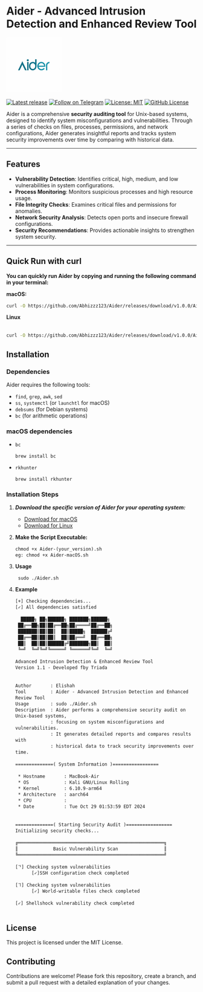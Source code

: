 # **Aider - Advanced Intrusion Detection and Enhanced Review Tool**

<img src="https://github.com/Abhizzz123/Aider/blob/main/userspace/logo.jpeg" style="width: 146px;" alt="Aider Logo">


[![Latest release](https://img.shields.io/github/v/release/Abhizzz123/aider?label=Release&logo=github)](https://github.com/Abhizzz123/aider/releases/latest)
[![Follow on Telegram](https://img.shields.io/badge/Follow-Telegram-blue.svg?logo=telegram)](https://t.me/teamtriada)
[![License: MIT](https://img.shields.io/badge/License-MIT-orange.svg?logo=mit)](https://opensource.org/licenses/MIT)
[![GitHub License](https://img.shields.io/github/license/Abhizzz123/aider?logo=mit)](/LICENSE)


Aider is a comprehensive **security auditing tool** for Unix-based systems, designed to identify system misconfigurations and vulnerabilities. Through a series of checks on files, processes, permissions, and network configurations, Aider generates insightful reports and tracks system security improvements over time by comparing with historical data.

---

## **Features**

- **Vulnerability Detection**: Identifies critical, high, medium, and low vulnerabilities in system configurations.
- **Process Monitoring**: Monitors suspicious processes and high resource usage.
- **File Integrity Checks**: Examines critical files and permissions for anomalies.
- **Network Security Analysis**: Detects open ports and insecure firewall configurations.
- **Security Recommendations**: Provides actionable insights to strengthen system security.

---

## Quick Run with curl

**You can quickly run Aider by copying and running the following command in your terminal:**

__macOS:__

```bash
curl -O https://github.com/Abhizzz123/Aider/releases/download/v1.0.0/Aider-macOS.sh && chmod +x Aider-macOS.sh && sudo ./Aider-macOS.sh

```
__Linux__
```bash

curl -O https://github.com/Abhizzz123/Aider/releases/download/v1.0.0/Aider-linux.sh] && chmod +x Aider-linux.sh && sudo ./Aider-linux.sh
```
## **Installation**

### **Dependencies**

Aider requires the following tools:
- `find`, `grep`, `awk`, `sed`
- `ss`, `systemctl` (or `launchtl` for macOS)
- `debsums` (for Debian systems)
- `bc` (for arithmetic operations)

### macOS dependencies

- `bc`
   ```console
  brew install bc
- `rkhunter`
  ```console
  brew install rkhunter
### **Installation Steps**

1. ***Download the specific version of Aider for your operating system:***
    - [Download for macOS](https://github.com/Abhizzz123/Aider/releases/download/v1.0.0/AiderMac.sh)
    - [Download for Linux](https://github.com/Abhizzz123/Aider/releases/download/v1.0.0/Aider-linux.sh)  

2. **Make the Script Executable:**
   ```console
   chmod +x Aider-(your_version).sh
   eg: chmod +x Aider-macOS.sh
   ```


3. **Usage**
   ```console
    sudo ./Aider.sh
   ```
4. **Example**
   ```console
   [+] Checking dependencies...
   [✓] All dependencies satisfied

     █████╗ ██╗██████╗ ███████╗██████╗                                                                                                                                                
    ██╔══██╗██║██╔══██╗██╔════╝██╔══██╗                                                                                                                                               
    ███████║██║██║  ██║█████╗  ██████╔╝                                                                                                                                               
    ██╔══██║██║██║  ██║██╔══╝  ██╔══██╗                                                                                                                                               
    ██║  ██║██║██████╔╝███████╗██║  ██║                                                                                                                                               
    ╚═╝  ╚═╝╚═╝╚═════╝ ╚══════╝╚═╝  ╚═╝                                                                                                                                               

   Advanced Intrusion Detection & Enhanced Review Tool
   Version 1.1 - Developed fby Triada


   Author       : Elishah                                                                                                                                                                
   Tool         : Aider - Advanced Intrusion Detection and Enhanced Review Tool                                                                                                          
   Usage        : sudo ./Aider.sh                                                                                                                                                   
   Description  : Aider performs a comprehensive security audit on Unix-based systems,                                                                                                   
                : focusing on system misconfigurations and vulnerabilities.                                                                                                             
                : It generates detailed reports and compares results with                                                                                                               
                : historical data to track security improvements over time.                                                                                                             

   ==============( System Information )=================

    * Hostname       : MacBook-Air                                                                                                                                                    
    * OS             : Kali GNU/Linux Rolling                                                                                                                                         
    * Kernel         : 6.10.9-arm64                                                                                                                                                   
    * Architecture   : aarch64                                                                                                                                                        
    * CPU            :                                                                                                                                                                
    * Date           : Tue Oct 29 01:53:59 EDT 2024                                                                                                                                   
                                                                                                                                                                                      

   ==============( Starting Security Audit )=================
   Initializing security checks...

   ╔══════════════════════════════════════════════════════╗
   ║             Basic Vulnerability Scan                 ║
   ╚══════════════════════════════════════════════════════╝

   [⠙] Checking system vulnerabilities
         [✓]SSH configuration check completed

   [⠹] Checking system vulnerabilities
         [✓] World-writable files check completed

   [✓] Shellshock vulnerability check completed

   
## **License**
This project is licensed under the MIT License.

## **Contributing**
Contributions are welcome! Please fork this repository, create a branch, and submit a pull request with a detailed explanation of your changes.
